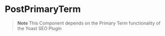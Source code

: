 # PostPrimaryTerm

> **Note**
> This Component depends on the Primary Term functionality of the Yoast SEO Plugin

